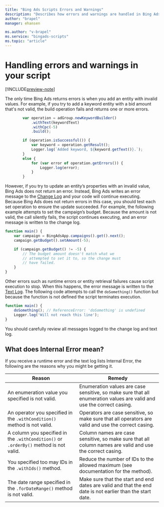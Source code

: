 ```yaml
---
title: "Bing Ads Scripts Errors and Warnings"
description: "Describes how errors and warnings are handled in Bing Ads Scripts."
author: "brapel"
manager: ehansen

ms.author: "v-brapel"
ms.service: "bingads-scripts"
ms.topic: "article"
---
```


# Handling errors and warnings in your script

[!INCLUDE[preview-note](../includes/preview-note.md)]

The only time Bing Ads returns errors is when you add an entity with invalid values. For example, if you try to add a keyword entity with a bid amount that's not valid, the build operation fails and returns one or more errors.

```javascript
        var operation = adGroup.newKeywordBuilder()
            .withText(keywordText)
            .withCpc(-5)
            .build();

        if (operation.isSuccessful()) {
            var keyword = operation.getResult();
            Logger.log(`Added keyword, ${keyword.getText()}.`);
        }
        else {
            for (var error of operation.getErrors()) {
                Logger.log(error);
            }
        }
``` 

However, if you try to update an entity’s properties with an invalid value, Bing Ads does not return an error. Instead, Bing Ads writes an error message to the [Change Log](./change-and-text-logs.md#change-log) and your code will continue executing. Because Bing Ads does not return errors in this case, you should test each set operation to ensure the update succeeded. For example, the following example attempts to set the campaign’s budget. Because the amount is not valid, the call silently fails, the script continues executing, and an error message is written to the change log.

```javascript
function main() {
    var campaign = BingAdsApp.campaigns().get().next();
    campaign.getBudget().setAmount(-5);

    if (campaign.getBudget() != -5) {
        // The budget amount doesn't match what we 
        // attempted to set it to, so the change must 
        // have failed.
    }
}
```

Other errors such as runtime errors or entity retrieval failures cause script execution to stop. When this happens, the error message is written to the [Text Log](./change-and-text-logs.md#text-log). The following code attempts to call the `doSomething()` function but because the function is not defined the script terminates execution. 

```javascript
function main() {
    doSomething(); // ReferenceError: 'doSomething' is undefined
    Logger.log('Will not reach this line');
}
```

You should carefully review all messages logged to the change log and text log.

## What does Internal Error mean?

If you receive a runtime error and the text log lists Internal Error, the following are the reasons why you might be getting it.


|                                        Reason                                         |                                                        Remedy                                                         |
|---------------------------------------------------------------------------------------|-----------------------------------------------------------------------------------------------------------------------|
|                   An enumeration value you specified is not valid.                    | Enumeration values are case sensitive, so make sure that all enumeration values are valid and use the correct casing. |
|       An operator you specified in the `.withCondition()` method is not valid.        |          Operators are case sensitive, so make sure that all operators are valid and use the correct casing.          |
| A column you specified in the `.withCondition()` or `.orderBy()` method is not valid. |       Column names are case sensitive, so make sure that all column names are valid and use the correct casing.       |
|                 You specified too may IDs in the `.withIds()` method.                 |                  Reduce the number of IDs to the allowed maximum (see documentation for the method).                  |
|        The date range specified in the `.forDateRange()` method is not valid.         |      Make sure that the start and end dates are valid and that the end date is not earlier than the start date.       |

